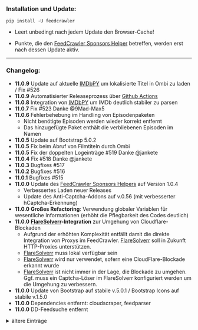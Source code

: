 ### Installation und Update:

`pip install -U feedcrawler`

- Leert unbedingt nach jedem Update den Browser-Cache!

- Punkte, die den [FeedCrawler Sponsors Helper](https://github.com/rix1337/RSScrawler/wiki/5.-FeedCrawler-Sponsors-Helper) betreffen, werden erst nach dessen Update aktiv.

---

### Changelog:
- **11.0.9** Update auf aktuelle [IMDbPY](https://imdbpy.github.io/) um lokalisierte Titel in Ombi zu laden / Fix #526
- **11.0.9** Automatisierter Releaseprozess über [Github Actions](https://github.com/rix1337/FeedCrawler/actions/workflows/CreateRelease.yml)
- **11.0.8** Integration von [IMDbPY](https://imdbpy.github.io/) um IMDb deutlich stabiler zu parsen
- **11.0.7** Fix #523 Danke @9Mad-Max5
- **11.0.6** Fehlerbehebung im Handling von Episodenpaketen
    - Nicht benötigte Episoden werden wieder korrekt entfernt
    - Das hinzugefügte Paket enthält die verbliebenen Episoden im Namen
- **11.0.5** Update auf Bootstrap 5.0.2
- **11.0.5** Fix beim Abruf von Filmtiteln durch Ombi
- **11.0.5** Fix der doppelten Logeinträge #519 Danke @jankete
- **11.0.4** Fix #518 Danke @jankete
- **11.0.3** Bugfixes #517
- **11.0.2** Bugfixes #516
- **11.0.1** Bugfixes #515
- **11.0.0**  Update des [FeedCrawler Sponsors Helpers](https://github.com/rix1337/RSScrawler/wiki/5.-FeedCrawler-Sponsors-Helper) auf  Version 1.0.4
   - Verbessertes Laden neuer Releases
   - Update des Anti-Captcha-Addons auf v.0.56 (mit verbesserter hCaptcha-Erkennung)
- **11.0.0** **Großes Refactoring**: Verwendung globaler Variablen für wesentliche Informationen (erhöht die Pflegbarkeit des Codes deutlich)
- **11.0.0** **[FlareSolverr](https://github.com/FlareSolverr/FlareSolverr)-Integration** zur Umgehung von Cloudflare-Blockaden
  - Aufgrund der erhöhten Komplexität entfällt damit die direkte Integration von Proxys im FeedCrawler. [FlareSolverr](https://github.com/FlareSolverr/FlareSolverr) soll in Zukunft HTTP-Proxies unterstützen.
  - [FlareSolverr](https://github.com/FlareSolverr/FlareSolverr) muss lokal verfügbar sein
  - [FlareSolverr](https://github.com/FlareSolverr/FlareSolverr) wird nur verwendet, sofern eine CloudFlare-Blockade erkannt wurde
  - [FlareSolverr](https://github.com/FlareSolverr/FlareSolverr) ist nicht immer in der Lage, die Blockade zu umgehen. Ggf. muss ein Captcha-Löser im FlareSolverr konfiguriert werden um die Umgehung zu verbessern.
- **11.0.0** Update von Bootstrap auf stabile v.5.0.1 / Bootstrap Icons auf stabile v.1.5.0
- **11.0.0** Dependencies entfernt: cloudscraper, feedparser
- **11.0.0** DD-Feedsuche entfernt
<details>
  <summary>ältere Einträge</summary>
- **10.0.3** Redesign im Webinterface auf Basis der Bootstrap 5 "Offcanvas"-Funktion
- **10.0.2** Bugfixes im Webinterface und bei der erstmaligen Nutzung des FeedCrawlers
- **10.0.1** Im offiziellen Image, [docker-feedcrawler](https://github.com/rix1337/docker-feedcrawler), kann ab sofort per "VERSION"-Parameter die gewünschte Programmversion festgelegt werden.
- **10.0.1** Fix: Die Kontroll-Buttons für den JDownloader haben wieder die gewünschte Größe.
- **10.0.1** Fix: Listen und Einstellungen für nicht gesetzte Hostnamen werden wieder wie zuvor ausgeblendet. Danke @jankete
- **10.0.1** Fix: Verbesserte Blockade-Erkennung für DW funktioniert nun auch wieder ohne Proxy. Danke @jankete
- **10.0.0** Umbenennung des Projektes in **FeedCrawler**: RSS-Feeds sterben aus, und keine der relevanten Seiten bietet überhaupt noch solche an. Da die letzten großen Refactorings den Code deutlich weiter entwickelt haben, gerade was die Integration neuer Seiten in die Feedsuche angeht, war das die optimale Chance um auch die interne Datenbank und die Einstellungs-Datei zu überarbeiten.
  - Die Einstellungen und die Datenbank werden automatisch migriert
  - Bei manuellen Installationen muss erneut der Pfad für Einstellungen und Datenbank angegeben werden
  - Das Logo enthält nicht mehr die RSS-typischen zwei Balken vor einem Kreis, sondern reflektiert die Evolution des Projektes über vier gerade Balken
  - Das Update betrifft 10.241 Codezeilen (#508)
- **10.0.0** Umbenennung der Partnerprojekte
  - docker-rsscrawler heißt jetzt [docker-feedcrawler](https://github.com/rix1337/docker-feedcrawler)
  - RSScrawler Sponsors Helper heißt jetzt [FeedCrawler Sponsors Helper](https://github.com/rix1337/RSScrawler/wiki/5.-FeedCrawler-Sponsors-Helper)
     - Die Bereitstellung erfolgt ab sofort über ein neues privates Github Docker Repository `docker.pkg.github.com/rix1337-sponsors/docker/helper`
     - Die Freischaltung für Sponsoren ist bereits erfolgt
  - Click'n'Load2RSScrawler heißt jetzt [Click'n'Load2FeedCrawler](https://github.com/rix1337/ClickNLoad2FeedCrawler)
- **10.0.0** Frontend-Refactoring zu Bootstrap 5
  - Alle Accordions wurden gegen den Bootstrap-Standard getauscht
  - Die Custom-Slider wurden durch Bootstrap-Slider ersetzt
  - Die Tooltips wurden dem Bootstrap-Standard angeglichen
- **10.0.0** Die veralteten Fontawesome-Icons wurden durch Bootstrap-Icons ersetzt
- **10.0.0** Alle relevanten Warnungen in HTML, JS, CSS wurden behoben
- **10.0.0** Verbesserte Blockade-Erkennung für DW
- **9.2.8** Fix: #506 Der MyJDownloader-Tab ist wieder manuell auf-/zuklappbar. Danke @jankete
- **9.2.8** Der aktive Sponsorenstatus wird nun auch erkannt, ohne den [RSScrawler Sponsors Helper](https://github.com/rix1337/RSScrawler/wiki/5.-RSScrawler-Sponsors-Helper) neustarten zu müssen.
- **9.2.7** Detailanpassungen im Webinterface
- **9.2.6** Update der Web-Frameworks auf deren aktuelle stabile Version: AngularJS v1.8.2, Bootstrap v.4.6.0, jQuery v.3.6.0
- **9.2.5** Bugfixes im Laden der Feedsuche-Laufzeiten im Webinterface
- **9.2.4** Bugfixes in "DW-Mirror bevorzugen"-Option
- **9.2.4** Verbessertes Fehlerhandling im Webinterface
- **9.2.3** Update des [RSScrawler Sponsors Helpers](https://github.com/rix1337/RSScrawler/wiki/5.-RSScrawler-Sponsors-Helper) auf stabile Version 1.0.3
  - Für DW sind ab sofort die notwendigen Popup-Berechtigungen korrekt gesetzt. Danke @jankete
- **9.2.3** Paketnamen die Whitespace (auch URL-encoded als %20) enthalten werden können jetzt über das Webinterface gelöscht werden. #498 Danke @jankete
- **9.2.2** Paketnamen die Whitespace (auch URL-encoded als %20) enthalten werden vom [RSScrawler Sponsors Helper](https://github.com/rix1337/RSScrawler/wiki/5.-RSScrawler-Sponsors-Helper) korrekt gehandhabt. #498 Danke @jankete
- **9.2.2** Fehlerbehebung in der CDC-Funktion. Folgesuchläufe werden jetzt wieder korrekt abgebrochen, wenn eine bereits durchsuchte Feedposition erkannt wird.
- **9.2.2** Update des [RSScrawler Sponsors Helpers](https://github.com/rix1337/RSScrawler/wiki/5.-RSScrawler-Sponsors-Helper) auf stabile Version 1.0.2
  - Die darin enthaltene Version von [Click'n'Load2RSScrawler](https://github.com/rix1337/ClickNLoad2RSScrawler) wurde auf das stabile Release 1.0.2 angehoben.
- **9.2.2** Die "Suchlauf direkt starten"-Funktion erkennt ab sofort eine gelockte Datenbank korrekt als Fehler. #499 Danke @jankete
- **9.2.2** Der _Connection-Timeout_ für die _RSScrawler.db_ wurde auf 10 Sekunden erhöht.
- **9.2.1** DW wird ab sofort in der Feedsuche für Episoden verwendet #491 Danke @9Mad-Max5
  - Ab sofort genügt dieser Hostname um den vollen Funktionsumfang des RSScrawlers zu nutzen
  - Damit ist "DW-Mirror bevorzugen" ab sofort eine globale Option die für alle Listenarten berücksichtigt wird
  - Der [RSScrawler Sponsors Helper](https://github.com/rix1337/RSScrawler/wiki/5.-RSScrawler-Sponsors-Helper) ist mit DW mit Abstand am schnellsten.
- **9.2.0** Ab sofort wird für die Dauer eines Suchlaufs ein Cache für alle HTTP-Requests, die der RSScrawler durchführt, aufgebaut. Dadurch wird die Performance verbessert, wenn die Feedsuche die gleiche Seite für verschiedene Listen mehrfach aufrufen muss (Details siehe: #496).
  - Durch das Caching wird die _RSScrawler.db_ während der laufenden Feedsuche auf mehrere hundert Megabyte Größe wachsen - und mit dem nächsten Suchlauf wieder geleert und erneut befüllt.
  - Ein In-Memory-Cache wurde bewusst verworfen, da der Arbeitsspeicherbedarf ungleich höher ausgefallen wäre.
- **9.1.1** Update des [RSScrawler Sponsors Helpers](https://github.com/rix1337/RSScrawler/wiki/5.-RSScrawler-Sponsors-Helper)-Scriptes für SJ. Dieses wählt wieder wie gewünscht einen Hoster aus und funktioniert ab sofort auch auf DJ.
- **9.1.1** Update des [RSScrawler Sponsors Helpers](https://github.com/rix1337/RSScrawler/wiki/5.-RSScrawler-Sponsors-Helper) auf stabile Version 1.0.1
  - Im Start-Log des Docker-Containers steht ab sofort eine Versionsnummer. Ist diese nicht aktuell, muss das Docker-Image des [RSScrawler Sponsors Helpers](https://github.com/rix1337/RSScrawler/wiki/5.-RSScrawler-Sponsors-Helper) geupdatet bzw. gelöscht und neu heruntergeladen werden. 
  - Dieses Update behebt Probleme im SJ-Script. Dieses funktioniert nun ebenfalls für DJ!
- **9.1.0** Vollständiges Refactoring der Feedsuche von SJ, DJ und SF - bereitet bspw. #491 vor
- **9.0.6** Hotfix für SEGFAULT beim Start des Webservers
  - der interner Webserver `gevent` wurde durch `waitress` ersetzt
- **9.0.4** "Suchlauf direkt starten"-Funktion im Webinterface #489 Danke @jankete
- **9.0.3** Sofern ein Paket per [RSScrawler Sponsors Helper](https://github.com/rix1337/RSScrawler/wiki/5.-RSScrawler-Sponsors-Helper) oder [Click'n'Load2RSScrawler](https://github.com/rix1337/ClickNLoad2RSScrawler) übergeben wird, das noch nicht als "hinzugefügt" markiert wurde, so wird dieses im RSScrawler als "hinzugefügt" markiert.
- **9.0.3** Ersetze, wo möglich, HTTP durch HTTPs in den zu entschlüsselnden Links
- **9.0.3** Update des [RSScrawler Sponsors Helpers](https://github.com/rix1337/RSScrawler/wiki/5.-RSScrawler-Sponsors-Helper) auf stabile Version 1.0.0
  - Im Start-Log steht ab sofort eine Versionsnummer. Ist diese nicht aktuell, muss das Docker-Image des [RSScrawler Sponsors Helpers](https://github.com/rix1337/RSScrawler/wiki/5.-RSScrawler-Sponsors-Helper) geupdatet bzw. gelöscht und neu heruntergeladen werden. 
  - Der Click'n'Load auf FC wird jetzt auch ausgelöst, wenn die Seite per HTTP aufgerufen wird.
- **9.0.3** Update des im [RSScrawler Sponsors Helper](https://github.com/rix1337/RSScrawler/wiki/5.-RSScrawler-Sponsors-Helper) inkludierten [Click'n'Load2RSScrawler](https://github.com/rix1337/ClickNLoad2RSScrawler) auf stabile Version 1.0.0
  - Verbesserte Paketnamenerkennung (Name der Ursprungsseite wird entfernt).
  - Whitespace wird aus Paketnamen entfernt.
- **9.0.2** Fix: Bug in der Feedsuche
- **9.0.1** Fix: DW Feedsuche reaktiviert
- **9.0.0** Da der [RSScrawler Sponsors Helper](https://github.com/rix1337/RSScrawler/wiki/5.-RSScrawler-Sponsors-Helper) die Links (inkl. Captchas) von SJ, DJ und DW vollautomatisch selbst entschlüsselt ist dies ab sofort die empfohlene Kombination aus Hostnamen.
- **9.0.0** Neue Option "DW-Mirror bevorzugen" integriert. Damit wird für jedes Release aus der Feedsuche geprüft, ob dieses auf DW verfügbar ist, um möglichst immer automatisch per [RSScrawler Sponsors Helper](https://github.com/rix1337/RSScrawler/wiki/5.-RSScrawler-Sponsors-Helper) lösbare Links zu erhalten. Nützlich, wenn man grundsätzlich auch weitere Hostnamen in der Feedsuche berücksichtigen möchte.
- **9.0.0** Neue Seite DW wurde auch in die Websuche integriert.
- **9.0.0** Beim Programmstart werden jetzt immer alle gesetzten Hostnamen aufgelistet.
- **9.0.0** Option "1080p-HEVC bevorzugen" funktioniert wieder
- **9.0.0** Option "Zweisprachige Releases erzwingen" funktioniert wieder
- **9.0.0** FC wird nicht mehr als Hostname benötigt (die Suche klappt auch ohne)
- **8.6.7** Neue Seite DW wurde in die Feedsuche integriert. Vorteil: Der [RSScrawler Sponsors Helper](https://github.com/rix1337/RSScrawler/wiki/5.-RSScrawler-Sponsors-Helper) löst deren Captchas komplett selbstständig - dafür bitte auf das aktuelle Image updaten.
- **8.6.6** MW wurden vollständig entfernt
- **8.6.6** XXX-Ergebnisse aus der BY-Suche werden in der Websuche (also auch Ombi) ignoriert
- **8.6.6** Fix: #481 Danke @postboy99
- **8.6.6** Fix: #480 Danke @9Mad-Max5
- **8.6.5** Verbesserter Aufbau des Webinterfaces, wenn wenige Hostnamen gesetzt sind
- **8.6.5** Fix: #478 Danke @DKeppi
- **8.6.4** Unterordner wird nicht mehr nach Medientyp getrennt (Rollback der Änderung aus 8.6.0)
- **8.6.3** Neue Seite WW wurde in die Feedsuche integriert (nicht die Websuche)
- **8.6.3** Performance der BY-Feedsuche erhöht
- **8.6.3** IMDB-Abruf in Feedsuche verbessert
- **8.6.2** Neue Seite MW wurde in Feed- und Websuche integriert.
- **8.6.2** HS wurden vollständig entfernt
- **8.6.2** 3D-Suche wurde entfernt (stattdessen ggf. die Regex-Liste nutzen)
- **8.6.2** Redirect-Links (BY/MW/SF) werden vor dem Download demaskiert
- **8.6.1** Neue Seite BY wurde in Feed- und Websuche integriert.
- **8.6.0** ❗ **Großes Refactoring im Gesamtprojekt**: MB/HW wurden vollständig entfernt. Die neue Struktur ermöglicht schnellere Integration von neuen Blogs. Weiterhin wurde die Integration von BY und MW vorbereitet. ❗ 
- **8.6.0** ~Die Option "Unterordner bei Download" erstellt nun nach Medientyp Unterordner im "RSScrawler"-Ordner. Danke @postboy99 für die Idee.~
- **8.5.1** Bereitstellung des Tampermonkey-Scriptes für Sponsoren als stabilere Alternative zur Click'n'Load-Automatik
- **8.5.0** Aktualisierte Bereitstellung der Tampermonkey-Scripte für SJ (inkl. des Scripts für Sponsoren als stabilere Alternative zur Click'n'Load-Automatik)
- **8.4.4** Fix: In der Websuche werden Staffeln wieder korrekt erkannt und hinzugefügt. Dabei werden Staffelpakete höher priorisiert als einzelne Episoden. Danke @9Mad-Max5 für den Hinweis! #469
- **8.4.4** Fix: In der Websuche werden alle verfügbaren Episoden gefunden, statt ausschließlich die letzte.
- **8.4.3** Fix: Falls deren IMDb-ID in Ombi veraltet ist, klappt der Abruf von Serien dennoch. Danke @postboy99 für den Hinweis! #467
- **8.4.2** Fix: Ombi Hinweis erscheint nun tatsächlich nur einmalig nach Programmstart
- **8.4.1** Verbesserte gleichzeitige Erkennung von bereits hinzugefügten Episoden und Staffeln
- **8.4.0** Ab sofort werden einzelne Episoden ignoriert, sofern bereits eine gleichwertige oder höherwertige Staffel hinzugefügt wurde.
- **8.4.0**  Verbesserter Consolen-Output bei Ombi.
  - Die Erfolgreiche Verbindung wird nur einmalig, beim Start des RSScrawlers aufgelistet
  - Im Folgenden enthält der Consolen-Eintrag zum abgeschlossenen Suchlauf eine Information, sofern Ombi-Anfragen bearbeitet wurden.
- **8.4.0** Bugfix: Kein Abbruch, wenn die SJ-API "None" als verfügbaren Hoster listet
- **8.4.0** Titel werden bei fehlendem Hoster nicht mehr im INFO-Log aufgelistet. Stattdessen erfolgt nach wie vor die Benachrichtigung und ein Consolen-Eintrag.
- **8.4.0** Verbesserung in Click'n'Load2RSScrawler, das im [RSScrawler Sponsors Helper](https://github.com/rix1337/RSScrawler/wiki/5.-RSScrawler-Sponsors-Helper) inkludiert ist.
  - Ab sofort funktionieren auch Anfragen an _/jdcheck.js_ die zusätzliche Parameter enthalten (damit funktioniert beispielsweise jetzt der Click'n'Load auf AL).
  - Außerdem werden `/` in Titeln automatisch ersetzt, sodass RSScrawler die betroffenen Pakete automatisch starten kann.
- **8.3.6** Fehlerbehebung für FX (Feedsuche funktioniert wieder, Workaround für fehlerhaftes HTTPs-Zertifikat entfernt)
- **8.3.6** Erweitertes Logging für Ombi (zeigt beim Start die Anzahl angefragter Serien/Filme bei erfolgreicher Verbindung) #460 
- **8.3.5** Die `CUSTOM_HOSTER`-Option im [RSScrawler Sponsors Helper](https://github.com/rix1337/RSScrawler/wiki/5.-RSScrawler-Sponsors-Helper) funktioniert ab sofort auch auf FC.
- **8.3.5** Der [RSScrawler Sponsors Helper](https://github.com/rix1337/RSScrawler/wiki/5.-RSScrawler-Sponsors-Helper) schließt ab sofort alle Tabs von Drittseiten nach 15 Minuten um den stündlichen Neustart sicherzustellen.
- **8.3.5** Der [RSScrawler Sponsors Helper](https://github.com/rix1337/RSScrawler/wiki/5.-RSScrawler-Sponsors-Helper) nutzt ab sofort ausschließlich Click'n'Load (da der DLC-Download nicht mehr wie gewohnt funktioniert)
- **8.3.5** Durch den [RSScrawler Sponsors Helper](https://github.com/rix1337/RSScrawler/wiki/5.-RSScrawler-Sponsors-Helper) kann zur Laufzeit jeder Paketname nur einmalig **innerhalb von 30 Sekunden** hinzugefügt werden (verhindert unbeabsichtigten Mehrfachdownload).
- **8.3.4** Der [RSScrawler Sponsors Helper](https://github.com/rix1337/RSScrawler/wiki/5.-RSScrawler-Sponsors-Helper) startet ab sofort alle 60 Minuten neu um den RAM-Verbrauch zu senken.
- **8.3.4** Die Ombi Filmsuche sucht neben dem Titel auch nach dessen Erscheinungsjahr #448 , Danke @postboy99
- **8.3.4** Die Ombi Seriensuche erkennt nun Titel und Episoden robuster #449, Danke @postboy99
- **8.3.4** Durch den [RSScrawler Sponsors Helper](https://github.com/rix1337/RSScrawler/wiki/5.-RSScrawler-Sponsors-Helper) hinzugefügte Pakete werden nun auch in Edge-Cases wirklich aus der "Zu entschlüsseln"-Liste entfernt.
- **8.3.4** Durch den [RSScrawler Sponsors Helper](https://github.com/rix1337/RSScrawler/wiki/5.-RSScrawler-Sponsors-Helper) kann zur Laufzeit jeder Paketname nur einmalig hinzugefügt werden (verhindert unbeabsichtigten Mehrfachdownload).
- **8.3.3** Verbesserte Erkennung von Episodenpaketen auf SF
- **8.3.3** Verbesserte Platzierung des "Neu Laden"-Buttons im Helper UI
- **8.3.2** Der [RSScrawler Sponsors Helper](https://github.com/rix1337/RSScrawler/wiki/5.-RSScrawler-Sponsors-Helper) öffnet nun sämtliche Popups in einem neuen Tab, statt im Vollbild (hierzu ist ein Update von dessen Docker Image erforderlich)
- **8.3.2** Bugfix für #445 Danke @jankete
- **8.3.1** Windows Exe wird nun in Python 3.9 (x64) gebaut.
- **8.3.1** Bugfix für #441 Danke @jankete
- **8.3.0** Ombi ist ab sofort unabhängig von MDB/TVDB:
  - die MDB API wurde vollständig durch IMDb ersetzt
  - die TVDB API wurde vollständig durch IMDb ersetzt
  - die Suchfunktion für Filme/Serien per Ombi ist nun genauer
- **8.3.0** Der [RSScrawler Sponsors Helper](https://github.com/rix1337/RSScrawler/wiki/5.-RSScrawler-Sponsors-Helper) schließt das Click'n'Load-Popup selbstständig nach 30 Sekunden (hierzu ist ein Update von dessen Docker Image erforderlich)
- **8.3.0** Der [RSScrawler Sponsors Helper](https://github.com/rix1337/RSScrawler/wiki/5.-RSScrawler-Sponsors-Helper) hat nun einen "Neu laden"-Button im Webinterface (hierzu ist ein Update von dessen Docker Image erforderlich)
- **8.2.1** Der Paketstatus wurde um "Warte auf Download", "Warte auf Entpacken" und "Entpacken" (inkl. Restzeit) erweitert
- **8.2.1** Ermögliche Umgehung der Click'n'Load-Automatik, wenn Click'n'Load des [RSScrawler Sponsors Helper](https://github.com/rix1337/RSScrawler/wiki/5.-RSScrawler-Sponsors-Helper) verfügbar ist (hierzu ist ein Update von dessen Docker Image erforderlich)
- **8.2.1** Erkenne DLC/Click'n'Load auf FC wieder im [RSScrawler Sponsors Helper](https://github.com/rix1337/RSScrawler/wiki/5.-RSScrawler-Sponsors-Helper) (hierzu ist ein Update von dessen Docker Image erforderlich)
- **8.2.1** [RSScrawler Sponsors Helper](https://github.com/rix1337/RSScrawler/wiki/5.-RSScrawler-Sponsors-Helper) Linkerkennung verbessert (Funktion löscht wirklich nur unerwünschte Episoden)
- **8.2.1** Verbesserte Linkerkennung für SF
- **8.2.1** Verbesserte Seitenerkennung wenn Hostnamen nicht gesetzt wurden
- **8.2.0** NGINX-Config für die externe Erreichbarkeit des [RSScrawler Sponsors Helper](https://github.com/rix1337/RSScrawler/wiki/5.-RSScrawler-Sponsors-Helper#externe-erreichbarkeit) ergänzt. Darüber lassen sich Captchas manuell von unterwegs lösen.
- **8.2.0** Verbesserte Webinterfaces von RSScrawler und [RSScrawler Sponsors Helper](https://github.com/rix1337/RSScrawler/wiki/5.-RSScrawler-Sponsors-Helper)
- **8.2.0** Verschiebe nicht entschlüsselte Links aus dem JDownloader in die RSScrawler-Datenbank
- **8.2.0** Refactoring (PEP-Guideline Fixes, Code Inspection, Code Cleanup, Renaming)
- **8.1.2** Zeige im Webinterface, ob derzeit ein [RSScrawler Sponsors Helper](https://github.com/rix1337/RSScrawler/wiki/5.-RSScrawler-Sponsors-Helper) aktiv ist
- **8.1.2** Bugfix für [RSScrawler Sponsors Helper](https://github.com/rix1337/RSScrawler/wiki/5.-RSScrawler-Sponsors-Helper): Entferne Pakete immer wenn ein Paket entschlüsselt wurde.
- **8.1.1** Ab sofort empfängt der [RSScrawler Sponsors Helper](https://github.com/rix1337/RSScrawler/wiki/5.-RSScrawler-Sponsors-Helper) auf dem Port `9666` Click'n'Load-Links
  * Click'n'Load auf Windows umleiten:
   `netsh interface portproxy add v4tov4 listenport=9666 connectaddress=<Docker Host> connectport=9666 listenaddress=127.0.0.1`
- **8.1.1** Entferne überflüssige Episoden bei durch [Click'n'Load2RSScrawler](https://github.com/rix1337/ClickNLoad2RSScrawler) hinzugefügten Links
- **8.1.1** Verbesserte Paket-Erkennung bei durch [Click'n'Load2RSScrawler](https://github.com/rix1337/ClickNLoad2RSScrawler) hinzugefügten Links
- **8.1.0** Unterstützung von [Click'n'Load2RSScrawler](https://github.com/rix1337/ClickNLoad2RSScrawler)
  * Wenn FC keinen DLC anbietet, nutzt der RSSCrawler ab sofort  [Click'n'Load2RSScrawler](https://github.com/rix1337/ClickNLoad2RSScrawler) um die Links intern zu entschlüsseln.
  * Der [RSScrawler Sponsors Helper](https://github.com/rix1337/RSScrawler/wiki/5.-RSScrawler-Sponsors-Helper) erkennt automatisch welche Methode verfügbar ist.
  * Verschlüsselte Links werden automatisch durch die entschlüsselten ersetzt.
  * Die Standardpasswörter von FC und FX werden automatisch eingegeben.
  * Einziges offenes Problem bei FC sind nach wie vor die Captchas. Diese müssen weiter per VNC gelöst werden.
  * **Wie immer gilt: das alte Docker-Image löschen und danach das neue mit eurem Docker-Login herunterladen!**
- **8.1.0** Deutlich robustere Link-Erkennung für FX
- **8.0.4** FX wieder verfügbar (Workaround solange dort das Intermediate Certificate von letsencrypt fehlt)
- **8.0.3** Bugfix für SF - Danke @jankete für den Hinweis! #431
- **8.0.1** Ab sofort wird SF unterstützt! Danke @Slomo17 für den Hinweis! #427
- **8.0.0** **Hostnamen sind ab sofort nicht mehr Teil des Codes! (Umfangreiche Codeanpassung, siehe: #428)**
  Ausschließlich der Anwender entscheidet, welche Seiten durchsucht werden sollen. Diese Entscheidung trifft der Anwender selbstständig, indem er die _RSScrawler.ini_ in der Kategorie _[Hostnames]_ manuell befüllt (_ab = xyz.com_). Eingetragen werden dort reine Hostnamen (ohne _https://_).
 
  **Dabei gilt**
  *   Welcher Hostname aufgerufen wird entscheidet allein der Anwender.
  *    Ist nicht mindestens ein Hostname gesetzt, wird der RSScrawler nicht starten.
  *    Passt die aufgerufene Seite hinter dem jeweiligen Hostnamen nicht zum Suchmuster des RSScrawlers, kann es zu Fehlern kommen.
  *    Weder RSScrawler noch der Autor benennen oder befürworten spezifische Hostnamen. Fragen hierzu werden ignoriert!

- **8.0.0** DJ wurde auf die neue Seite (analog zu SJ) angepasst und funktioniert wieder. Genres werden nicht mehr geprüft.
- **8.0.0** YT wurde entfernt.
- **8.0.0** Alle Hostnamen werden vor dem Start jedes Suchlaufs geprüft (ob die Seite verfügbar ist).
- **8.0.0** Windows Exe wird nun in Python 3.8 gebaut.
</details>
